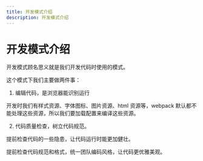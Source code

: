```yaml
---
title: 开发模式介绍
description: 开发模式介绍
---
```


# 开发模式介绍

开发模式顾名思义就是我们开发代码时使用的模式。

这个模式下我们主要做两件事：

1. 编辑代码，是浏览器能识别运行

开发时我们有样式资源、字体图标、图片资源、html 资源等，webpack 默认都不能处理这些资源，所以我们要加载配置来编译这些资源。

2. 代码质量检查，树立代码规范。

提前检查代码的一些隐患，让代码运行时能更加健壮。

提前检查代码规范和格式，统一团队编码风格，让代码更优雅美观。
